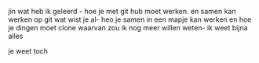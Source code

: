 jin 
wat heb ik geleerd - hoe je met git hub moet werken. en samen kan werken op git 
wat wist je al- heo je samen in een mapje kan werken en hoe je dingen moet clone
waarvan zou ik nog meer willen weten- ik weet bijna alles

je weet toch